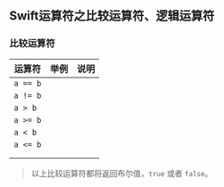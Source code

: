 ## Swift运算符之比较运算符、逻辑运算符

### 比较运算符
| 运算符 | 举例 | 说明 |
|---|---|---|
|  `a == b`  |    |    |
|  `a != b`  |    |    |
|  `a > b`  |    |    |
|  `a >= b`  |    |    |
|  `a < b`  |    |    |
|  `a <= b`  |    |    |
|    |    |    |
|    |    |    |

> 以上比较运算符都将返回布尔值，`true` 或者 `false`。










